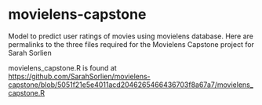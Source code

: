 # movielens-capstone
Model to predict user ratings of movies using movielens database.
Here are permalinks to the three files required for the Movielens Capstone project
for Sarah Sorlien

movielens_capstone.R  is found at 
  https://github.com/SarahSorlien/movielens-capstone/blob/5051f21e5e4011acd2046265466436703f8a67a7/movielens_capstone.R
